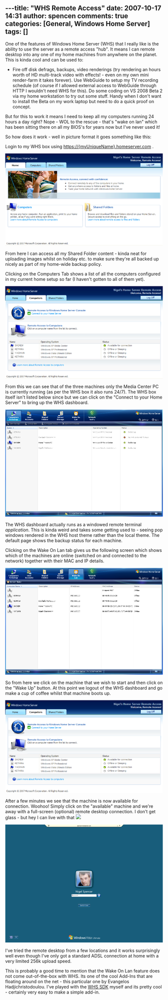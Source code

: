 ---title: "WHS Remote Access"
date: 2007-10-17 14:31
author: spencen
comments: true
categories: [General, Windows Home Server]
tags: []
---
One of the features of Windows Home Server (WHS) that I really like is the ability to use the server as a remote access "hub". It means I can remote desktop into any one of my home machines from anywhere on the planet. This is kinda cool and can be used to:



*   Fire off disk defrags, backups, video renderings (try rendering an hours worth of HD multi-track video with effects! - even on my own mini render-farm it takes forever).
Use WebGuide to setup my TV recording schedule (of course if I allowed external access to WebGuide through HTTP I wouldn't need WHS for this).
Do some coding on VS 2008 Beta 2 via my home workstation to try out some stuff. Handy when I don't want to install the Beta on my work laptop but need to do a quick proof on concept.


But for this to work it means I need to keep all my computers running 24 hours a day right? Nope - WOL to the rescue - that's "wake on lan" which has been sitting there on all my BIOS's for years now but I've never used it!



So how does it work - well in picture format it goes something like this:



Login to my WHS box using [https://{myUniqueName}.homeserver.com](https://{myuniquename}.homeserver.com/) .



<a href="/images/Home%20Tab.png" target=_blank atomicselection="true">![Home Tab](/images/Home%20Tab.png)</a> 



From here I can access all my Shared Folder content - kinda neat for uploading images whilst on holiday etc. to make sure they're all backed up nicely as part of my home-wide backup policy.



Clicking on the Computers Tab shows a list of all the computers configured in my current home setup so far (I haven't gotten to all of them yet).



<a href="/images/Computers%20Tab.png" target=_blank atomicselection="true">![Computers Tab](/images/Computers%20Tab.png)</a> 



From this we can see that of the three machines only the Media Center PC is currently running (as per the WHS box it also runs 24/7). The WHS box itself isn't listed below since but we can click on the "Connect to your Home Server" to bring up the WHS dashboard.



<a href="/images/Dashboard%20Backup%20Tab.png" target=_blank atomicselection="true">![Dashboard Backup Tab](/images/Dashboard%20Backup%20Tab.png)</a> 



The WHS dashboard actually runs as a windowed remote terminal *application*. This is kinda weird and takes some getting used to - seeing pop windows rendered in the WHS host theme rather than the local theme. The default page shows the backup status for each machine.



Clicking on the Wake On Lan tab gives us the following screen which shows which of the machines are online (switched on and connected to the network)&nbsp;together with their MAC and IP details.



<a href="/images/Dashboard%20WakeOnLan%20tab.png" target=_blank atomicselection="true">![Dashboard WakeOnLan tab](/images/Dashboard%20WakeOnLan%20tab.png)</a> 



So from here we click on the machine that we wish to start and then click on the "Wake Up" button. At this point we logout of the WHS dashboard and go make a cup of coffee whilst that machine boots up.



<a href="/images/Computers%20Tab%202.png" target=_blank atomicselection="true">![Computers Tab 2](/images/Computers%20Tab%202.png)</a> 



After a few minutes we see that the machine is now available for connection. Woohoo! Simply click on the "available" machine and we're away with a full-screen (optional) remote desktop connection. I don't get glass - but hey I can live with that ![](http://blog.spencen.com/emoticons/smile.png)



![Login src=](/images/Login.png) 



I've tried the remote desktop from a few locations and it works surprisingly well even though I've only got a standard ADSL connection at home with a very limited 256k upload speed.



This is probably a good time to mention that the Wake On Lan feature does not come out-of-the-box with WHS. Its one of the cool Add-Ins that are floating around on the net - this particular one by Evangelos Hadjichristodoulou. I've played with the <a href="http://msdn2.microsoft.com/en-us/library/aa496121.aspx" target=_blank>WHS SDK</a> myself and its pretty cool - certainly very easy to make a simple add-in.


